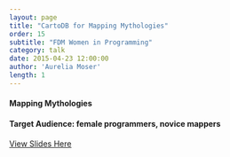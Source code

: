 ```yaml
---
layout: page
title: "CartoDB for Mapping Mythologies"
order: 15
subtitle: "FDM Women in Programming"
category: talk
date: 2015-04-23 12:00:00
author: 'Aurelia Moser'
length: 1
---
```




#### Mapping Mythologies

#### Target Audience: female programmers, novice mappers

[View Slides Here](https://docs.google.com/presentation/d/1u-tyhJSZ9do6beajsfXhQJ62FEfYRXk3nbyOB1ahMC4/edit?usp=sharing)
